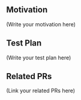 <!-- Thank you for submitting the PR! We appreciate you spending the time to work on these changes! -->

## Motivation

(Write your motivation here)

## Test Plan

<!--
    If you changed any code, please provide us with clear instructions on how you verified your changes work.
    Bonus points for screenshots and videos!
-->

(Write your test plan here)

## Related PRs

<!--
    If this PR adds or changes functionality, please take some time to
    update the docs at https://github.com/AleoHQ/snarkVM and https://github.com/AleoHQ/protocol-docs,
    and link to your PR here.
-->

(Link your related PRs here)
